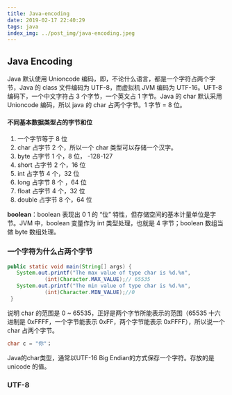 ```yaml
---
title: Java-encoding
date: 2019-02-17 22:40:29
tags: java
index_img: ../post_img/java-encoding.jpeg
---
```


## Java Encoding

Java 默认使用 Unioncode 编码，即，不论什么语言，都是一个字符占两个字节，Java 的 class 文件编码为 UTF-8，而虚拟机 JVM 编码为 UTF-16。UFT-8 编码下，一个中文字符占 3 个字节，一个英文占 1 字节。Java 的 char 默认采用 Unioncode 编码，所以 java 的 char 占两个字节。1 字节 = 8 位。

#### 不同基本数据类型占的字节和位

 1. 一个字节等于 8 位
 2. char 占字节 2 个，所以一个 char 类型可以存储一个汉字。
 3. byte 占字节 1 个，8 位， -128-127
 4. short 占字节 2 个，16 位
 5. int 占字节 4 个，32 位
 6. long 占字节 8 个 ，64 位
 7. float 占字节 4 个，32 位
 8. double 占字节 8 个，64 位

 **boolean**：boolean 表现出 0 1 的 “位” 特性，但存储空间的基本计量单位是字节。JVM 中，boolean 变量作为 int 类型处理，也就是 4 字节；boolean 数组当做 byte 数组处理。

### 一个字符为什么占两个字节

```Java
public static void main(String[] args) {
   System.out.printf("The max value of type char is %d.%n",
            (int)Character.MAX_VALUE);// 65535
   System.out.printf("The min value of type char is %d.%n",
            (int)Character.MIN_VALUE);//0
 }
```

说明 char 的范围是 0 ~ 65535，正好是两个字节所能表示的范围（65535 十六进制是 0xFFFF，一个字节能表示 0xFF，两个字节能表示 0xFFFF），所以说一个 char 占两个字节。

``` Java
char c = "你"；
```

Java的char类型，通常以UTF-16 Big Endian的方式保存一个字符。存放的是 unicode 的值。

### UTF-8

